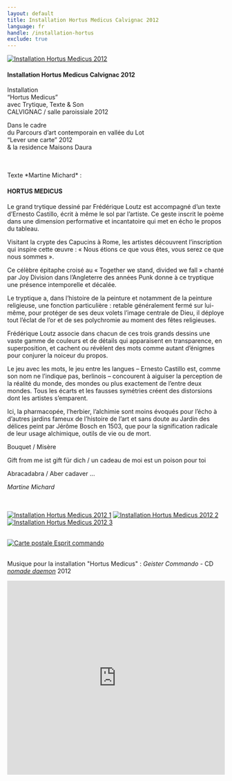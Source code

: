 ```yaml
---
layout: default
title: Installation Hortus Medicus Calvignac 2012
language: fr
handle: /installation-hortus
exclude: true
---
```


<a rel="lightbox" data-lightbox="example-1" href="/galeries/installation-hortus/image02.jpg" title="Installation Hortus Medicus 2012"><img src="/galeries/installation-hortus/image02.jpg" alt="Installation Hortus Medicus 2012" class="img-left"></a>
#### Installation Hortus Medicus Calvignac 2012  
    
Installation  
“Hortus Medicus”  
avec Trytique, Texte & Son  
CALVIGNAC / salle paroissiale 2012  

Dans le cadre  
du Parcours d’art contemporain en vallée du Lot  
“Lever une carte” 2012  
& la residence Maisons Daura

<br style="clear:both" />
<br style="clear:both" />
Texte *Martine Michard* :  
  
#### HORTUS MEDICUS  
  
Le grand trytique dessiné par Frédérique Loutz est accompagné d’un texte d’Ernesto Castillo, écrit à même le sol par l’artiste. Ce geste inscrit le poème dans une dimension performative et incantatoire qui met en écho le propos du tableau.

Visitant la crypte des Capucins à Rome, les artistes découvrent l’inscription qui inspire cette œuvre : « Nous étions ce que vous êtes, vous serez ce que nous sommes ».

Ce célèbre épitaphe croisé au « Together we stand, divided we fall » chanté par Joy Division dans l’Angleterre des années Punk donne à ce tryptique une présence intemporelle et décalée.

Le tryptique a, dans l’histoire de la peinture et notamment de la peinture religieuse, une fonction particulière : retable généralement fermé sur lui-même, pour protéger de ses deux volets l’image centrale de Dieu, il déploye tout l’éclat de l’or et de ses polychromie au moment des fêtes religieuses.

Frédérique Loutz associe dans chacun de ces trois grands dessins une vaste gamme de couleurs et de détails qui apparaisent en transparence, en superposition, et cachent ou révèlent des mots comme autant d’énigmes pour conjurer la noiceur du propos.

Le jeu avec les mots, le jeu entre les langues – Ernesto Castillo est, comme son nom ne l’indique pas, berlinois – concourent à aiguiser la perception de la réalité du monde, des mondes ou plus exactement de l’entre deux mondes. Tous les écarts et les fausses symétries créent des distorsions dont les artistes s’emparent.

Ici, la pharmacopée, l’herbier, l’alchimie sont moins évoqués pour l’écho à d’autres jardins fameux de l’histoire de l’art et sans doute au Jardin des délices peint par Jérôme Bosch en 1503, que pour la signification radicale de leur usage alchimique, outils de vie ou de mort.

Bouquet / Misère

Gift from me ist gift für dich / un  cadeau de moi est un poison pour toi

Abracadabra / Aber cadaver …

*Martine Michard* 
  
<br style="clear:both" />
<br style="clear:both" />
<a rel="lightbox" data-lightbox="example-1" href="/galeries/installation-hortus/image06.jpg" title="Installation Hortus Medicus 2012 1"><img src="/galeries/installation-hortus/image06.jpg" alt="Installation Hortus Medicus 2012 1" class="img-left3"></a>
<a rel="lightbox" data-lightbox="example-1" href="/galeries/installation-hortus/image05.jpg" title="Installation Hortus Medicus 2012 2"><img src="/galeries/installation-hortus/image05.jpg" alt="Installation Hortus Medicus 2012 2" class="img-left3"></a>
<a rel="lightbox" data-lightbox="example-1" href="/galeries/installation-hortus/image03.jpg" title="Installation Hortus Medicus 2012 3"><img src="/galeries/installation-hortus/image03.jpg" alt="Installation Hortus Medicus 2012 3" class="img-left3"></a>
<br style="clear:both" />
<br style="clear:both" />

<a rel="lightbox" data-lightbox="example-1" href="/galeries/installation-hortus/esprit-commando.jpg" title="Carte postale Esprit commando"><img src="/galeries/installation-hortus/esprit-commando.jpg" alt="Carte postale Esprit commando" class="img-full"></a>
<br style="clear:both" />
<br style="clear:both" />

Musique pour la installation "Hortus Medicus" : *Geister Commando* - CD [*nomade daemon*](/fr/cd-nomade-daemon) 2012  
<iframe width="100%" height="450" scrolling="no" frameborder="no" src="https://w.soundcloud.com/player/?url=https%3A//api.soundcloud.com/tracks/316820012&amp;auto_play=false&amp;hide_related=false&amp;show_comments=true&amp;show_user=true&amp;show_reposts=false&amp;visual=true"></iframe>
